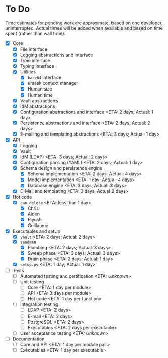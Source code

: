 # To Do

Time estimates for pending work are approximate, based on one developer,
uninterrupted. Actual times will be added when available and based on
time spent (rather than wall time).

* [x] Core
  * [x] File interface
  * [x] Logging abstractions and interface
  * [x] Time interface
  * [x] Typing interface
  * [x] Utilities
    * [x] `base64` interface
    * [x] umask context manager
    * [x] Human size
    * [x] Human time
  * [x] Vault abstractions
  * [x] IdM abstractions
  * [x] Configuration abstractions and interface      <ETA: 2 days; Actual: 1 day>
  * [x] Persistence abstractions and interface        <ETA: 2 days; Actual: 2 days>
  * [x] E-mailing and templating abstractions         <ETA: 3 days; Actual: 1 day>
* [x] API
  * [x] Logging
  * [x] Vault
  * [x] IdM (LDAP)                                    <ETA: 3 days; Actual: 2 days>
  * [x] Configuration parsing (YAML)                  <ETA: 2 days; Actual: 1 day>
  * [x] Schema design and persistence engine
    * [x] Schema implementation                       <ETA: 2 days; Actual: 4 days>
    * [x] Model implementation                        <ETA: 1 day; Actual: 4 days>
    * [x] Database engine                             <ETA: 3 days; Actual: 3 days>
  * [x] E-Mail and templating                         <ETA: 3 days; Actual 2 days>
* [x] Hot code
  * [x] `can_delete`                                  <ETA: less than 1 day>
    * [x] Chris
    * [x] Aiden
    * [x] Piyush
    * [x] Guillaume
* [x] Executables and setup
  * [x] `vault`                                       <ETA: 2 days; Actual: 2 days>
  * [x] `sandman`
    * [x] Plumbing                                    <ETA: 2 days; Actual: 3 days>
    * [x] Sweep phase                                 <ETA: 3 days; Actual: 3 days>
    * [x] Drain phase                                 <ETA: 2 days; Actual: 1 day>
  * [x] `setup.py`                                    <ETA: 1 day; Actual: 1 day>
* [ ] Tests
  * [ ] Automated testing and certification           <ETA: *Unknown*>
  * [ ] Unit testing
    * [ ] Core                                        <ETA: 1 day per module>
    * [ ] API                                         <ETA: 3 days per module>
    * [ ] Hot code                                    <ETA: 1 day per function>
  * [ ] Integration testing
    * [ ] LDAP                                        <ETA: 2 days>
    * [ ] E-mail                                      <ETA: 2 days>
    * [ ] PostgreSQL                                  <ETA: 2 days>
    * [ ] Executables                                 <ETA: 2 days per executable>
  * [ ] User acceptance testing                       <ETA: *Unknown*>
* [ ] Documentation
  * [ ] Core and API                                  <ETA: 1 day per module pair>
  * [ ] Executables                                   <ETA: 1 day per executable>
